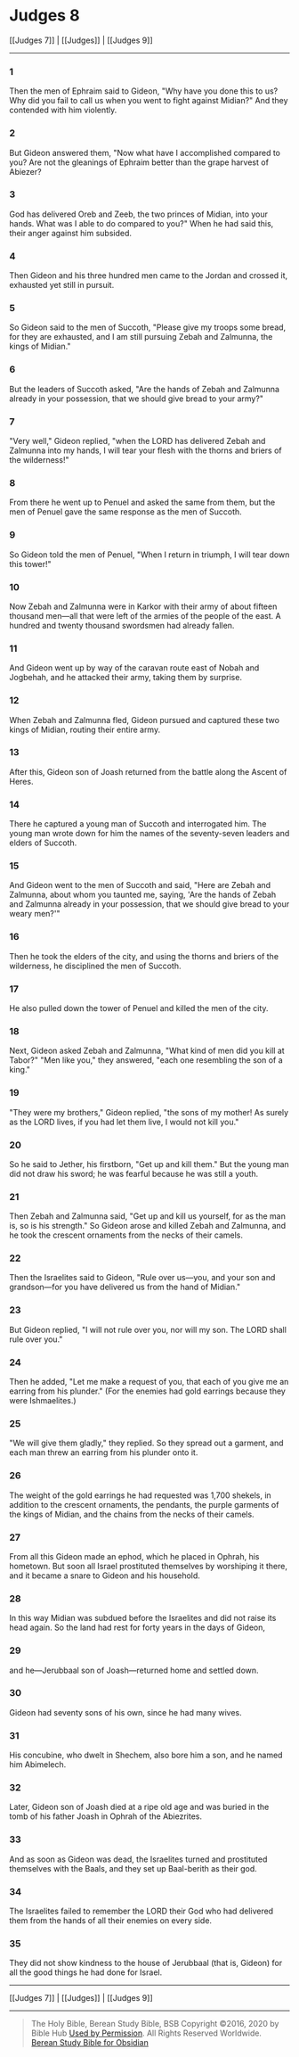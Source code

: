# Judges 8

[[Judges 7]] | [[Judges]] | [[Judges 9]]

---

### 1
Then the men of Ephraim said to Gideon, "Why have you done this to us? Why did you fail to call us when you went to fight against Midian?" And they contended with him violently.

### 2
But Gideon answered them, "Now what have I accomplished compared to you? Are not the gleanings of Ephraim better than the grape harvest of Abiezer?

### 3
God has delivered Oreb and Zeeb, the two princes of Midian, into your hands. What was I able to do compared to you?" When he had said this, their anger against him subsided.

### 4
Then Gideon and his three hundred men came to the Jordan and crossed it, exhausted yet still in pursuit.

### 5
So Gideon said to the men of Succoth, "Please give my troops some bread, for they are exhausted, and I am still pursuing Zebah and Zalmunna, the kings of Midian."

### 6
But the leaders of Succoth asked, "Are the hands of Zebah and Zalmunna already in your possession, that we should give bread to your army?"

### 7
"Very well," Gideon replied, "when the LORD has delivered Zebah and Zalmunna into my hands, I will tear your flesh with the thorns and briers of the wilderness!"

### 8
From there he went up to Penuel and asked the same from them, but the men of Penuel gave the same response as the men of Succoth.

### 9
So Gideon told the men of Penuel, "When I return in triumph, I will tear down this tower!"

### 10
Now Zebah and Zalmunna were in Karkor with their army of about fifteen thousand men—all that were left of the armies of the people of the east. A hundred and twenty thousand swordsmen had already fallen.

### 11
And Gideon went up by way of the caravan route east of Nobah and Jogbehah, and he attacked their army, taking them by surprise.

### 12
When Zebah and Zalmunna fled, Gideon pursued and captured these two kings of Midian, routing their entire army.

### 13
After this, Gideon son of Joash returned from the battle along the Ascent of Heres.

### 14
There he captured a young man of Succoth and interrogated him. The young man wrote down for him the names of the seventy-seven leaders and elders of Succoth.

### 15
And Gideon went to the men of Succoth and said, "Here are Zebah and Zalmunna, about whom you taunted me, saying, 'Are the hands of Zebah and Zalmunna already in your possession, that we should give bread to your weary men?'"

### 16
Then he took the elders of the city, and using the thorns and briers of the wilderness, he disciplined the men of Succoth.

### 17
He also pulled down the tower of Penuel and killed the men of the city.

### 18
Next, Gideon asked Zebah and Zalmunna, "What kind of men did you kill at Tabor?" "Men like you," they answered, "each one resembling the son of a king."

### 19
"They were my brothers," Gideon replied, "the sons of my mother! As surely as the LORD lives, if you had let them live, I would not kill you."

### 20
So he said to Jether, his firstborn, "Get up and kill them." But the young man did not draw his sword; he was fearful because he was still a youth.

### 21
Then Zebah and Zalmunna said, "Get up and kill us yourself, for as the man is, so is his strength." So Gideon arose and killed Zebah and Zalmunna, and he took the crescent ornaments from the necks of their camels.

### 22
Then the Israelites said to Gideon, "Rule over us—you, and your son and grandson—for you have delivered us from the hand of Midian."

### 23
But Gideon replied, "I will not rule over you, nor will my son. The LORD shall rule over you."

### 24
Then he added, "Let me make a request of you, that each of you give me an earring from his plunder." (For the enemies had gold earrings because they were Ishmaelites.)

### 25
"We will give them gladly," they replied. So they spread out a garment, and each man threw an earring from his plunder onto it.

### 26
The weight of the gold earrings he had requested was 1,700 shekels, in addition to the crescent ornaments, the pendants, the purple garments of the kings of Midian, and the chains from the necks of their camels.

### 27
From all this Gideon made an ephod, which he placed in Ophrah, his hometown. But soon all Israel prostituted themselves by worshiping it there, and it became a snare to Gideon and his household.

### 28
In this way Midian was subdued before the Israelites and did not raise its head again. So the land had rest for forty years in the days of Gideon,

### 29
and he—Jerubbaal son of Joash—returned home and settled down.

### 30
Gideon had seventy sons of his own, since he had many wives.

### 31
His concubine, who dwelt in Shechem, also bore him a son, and he named him Abimelech.

### 32
Later, Gideon son of Joash died at a ripe old age and was buried in the tomb of his father Joash in Ophrah of the Abiezrites.

### 33
And as soon as Gideon was dead, the Israelites turned and prostituted themselves with the Baals, and they set up Baal-berith as their god.

### 34
The Israelites failed to remember the LORD their God who had delivered them from the hands of all their enemies on every side.

### 35
They did not show kindness to the house of Jerubbaal (that is, Gideon) for all the good things he had done for Israel.

---

[[Judges 7]] | [[Judges]] | [[Judges 9]]

---

> The Holy Bible, Berean Study Bible, BSB
> Copyright &copy;2016, 2020 by Bible Hub
> [Used by Permission](https://berean.bible/terms.htm). All Rights Reserved Worldwide.
> [Berean Study Bible for Obsidian](https://github.com/gapmiss/berean-study-bible-for-obsidian)</small>


